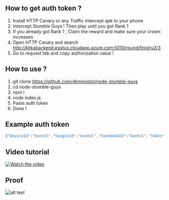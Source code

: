 ## How to get auth token ?

1. Install HTTP Canary or any Traffic Intercept apk to your phone
2. Intercept Stumble Guys ! Then play until you got Rank 1
3. If you already got Rank 1 , Claim the reward and make sure your crown increases
4. Open HTTP Canary and search http://kitkabackend.eastus.cloudapp.azure.com:5010/round/finishv2/3
5. Go to request tab and copy authorization value !

## How to use ?
1. git clone https://github.com/dkmpostor/node-stumble-guys
2. cd node-stumble-guys
3. npm i
4. node index.js
5. Paste auth token 
6. Done !

## Example auth token
```sh
{"DeviceId":"kontol","GoogleId":"kontol","FacebookId":"kontol","Token":"kontol","Timestamp":69696969,"Hash":"kontol"}
```
## Video tutorial

[![Watch the video](https://cdn-icons-png.flaticon.com/256/6851/6851099.png)](https://streamable.com/pa7o9f)

## Proof
![alt text](https://i.ibb.co/RCZxtPS/ss.png)
